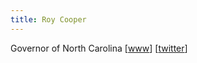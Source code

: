 ```yaml
---
title: Roy Cooper
---
```


Governor of North Carolina [[www](https://governor.nc.gov/)] [[twitter](https://twitter.com/nc_governor)]
